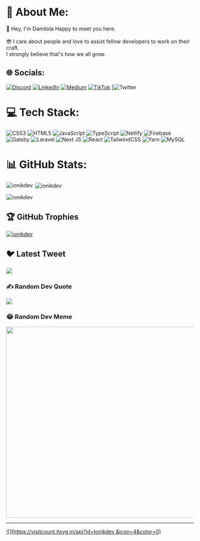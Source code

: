 # 💫 About Me:
🔭 Hey, I'm Damilola Happy to meet you here.<br><br> 😎 I care about people and love to assist fellow developers to work on their craft.<br>     I strongly believe that's how we all grow.<br>


## 🌐 Socials:
[![Discord](https://img.shields.io/badge/Discord-%237289DA.svg?logo=discord&logoColor=white)](https://discord.gg/damilola#8355) 
 [![LinkedIn](https://img.shields.io/badge/LinkedIn-%230077B5.svg?logo=linkedin&logoColor=white)](https://linkedin.com/in/@ionikdev ) [![Medium](https://img.shields.io/badge/Medium-12100E?logo=medium&logoColor=white)](https://medium.com/@@ionikdev) [![TikTok](https://img.shields.io/badge/TikTok-%23000000.svg?logo=TikTok&logoColor=white)](https://twitch.tv/@ionikdev ) [![Twitter](https://img.shields.io/badge/Twitter-%231DA1F2.svg?logo=Twitter&logoColor=white)

# 💻 Tech Stack:
![CSS3](https://img.shields.io/badge/css3-%231572B6.svg?style=for-the-badge&logo=css3&logoColor=white) ![HTML5](https://img.shields.io/badge/html5-%23E34F26.svg?style=for-the-badge&logo=html5&logoColor=white) ![JavaScript](https://img.shields.io/badge/javascript-%23323330.svg?style=for-the-badge&logo=javascript&logoColor=%23F7DF1E) ![TypeScript](https://img.shields.io/badge/typescript-%23007ACC.svg?style=for-the-badge&logo=typescript&logoColor=white) ![Netlify](https://img.shields.io/badge/netlify-%23000000.svg?style=for-the-badge&logo=netlify&logoColor=#00C7B7) ![Firebase](https://img.shields.io/badge/firebase-%23039BE5.svg?style=for-the-badge&logo=firebase) ![Gatsby](https://img.shields.io/badge/Gatsby-%23663399.svg?style=for-the-badge&logo=gatsby&logoColor=white) ![Laravel](https://img.shields.io/badge/laravel-%23FF2D20.svg?style=for-the-badge&logo=laravel&logoColor=white) ![Next JS](https://img.shields.io/badge/Next-black?style=for-the-badge&logo=next.js&logoColor=white) ![React](https://img.shields.io/badge/react-%2320232a.svg?style=for-the-badge&logo=react&logoColor=%2361DAFB) ![TailwindCSS](https://img.shields.io/badge/tailwindcss-%2338B2AC.svg?style=for-the-badge&logo=tailwind-css&logoColor=white) ![Yarn](https://img.shields.io/badge/yarn-%232C8EBB.svg?style=for-the-badge&logo=yarn&logoColor=white) ![MySQL](https://img.shields.io/badge/mysql-%2300f.svg?style=for-the-badge&logo=mysql&logoColor=white)
# 📊 GitHub Stats:
<p><img align="left" src="https://github-readme-stats.vercel.app/api/top-langs?username=ionikdev&show_icons=true&locale=en&layout=compact" alt="ionikdev" /></p>

<p>&nbsp;<img align="center" src="https://github-readme-stats.vercel.app/api?username=ionikdev&show_icons=true&locale=en" alt="ionikdev" /></p>

<p><img align="center" src="https://github-readme-streak-stats.herokuapp.com/?user=ionikdev&" alt="ionikdev" /></p>


## 🏆 GitHub Trophies
<p align="left"> <a href="https://github.com/ryo-ma/github-profile-trophy"><img src="https://github-profile-trophy.vercel.app/?username=ionikdev" alt="ionikdev" /></a> </p>


## 🐦 Latest Tweet
[![](https://gtce.itsvg.in/api?username=@ionikdev )](https://github.com/VishwaGauravIn/github-twitter-card-embed)

### ✍️ Random Dev Quote
![](https://quotes-github-readme.vercel.app/api?type=vetical&theme=radical)

### 😂 Random Dev Meme
<img src="https://rm.up.railway.app/" width="512px"/>

---
[![](https://visitcount.itsvg.in/api?id=Ionikdev &icon=4&color=0)](https://visitcount.itsvg.in)

<!-- Proudly created with GPRM ( https://gprm.itsvg.in ) -->
